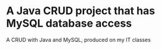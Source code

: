 # A Java CRUD project that has MySQL database access
A CRUD with Java and MySQL, produced on my IT classes
